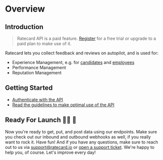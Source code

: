 # Overview
## Introduction
> Ratecard API is a paid feature. [Register](http://ratecard.io/register?source=API-docs) for a free trial or upgrade to a paid plan to make use of it.

Ratecard lets you collect feedback and reviews on autopilot, and is used for:
- Experience Management, e.g. for [candidates](https://ratecard.io/candidate-experience) and [employees](https://ratecard.io/employee-experience)
- Performance Management
- Reputation Management

## Getting Started

- [Authenticate with the API](./getting-started/authentication.md)
- [Read the guidelines to make optimal use of the API](./getting-started/guidelines.md)

## Ready For Launch 💪🏼 🚀

Now you're ready to get, put, and post data using our endpoints. Make sure you check out our inbound and outbound webhooks as well, if you really want to rock it. Have fun! And if you have any questions, make sure to reach out to us via [support@ratecard.io](mailto:support@ratecard.io) or [open a support ticket](https://support.ratecard.io/hc/en-nl/requests/new). We're happy to help you, of course. Let's improve every day!
